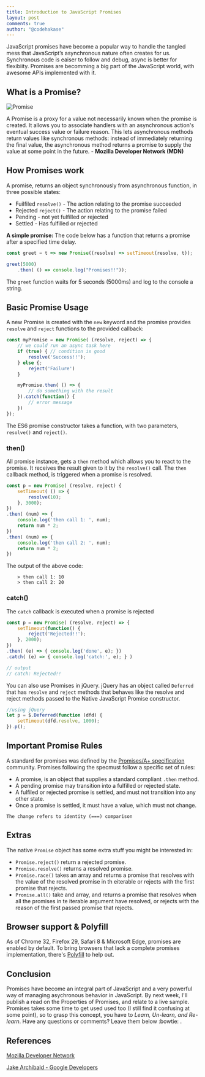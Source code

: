 ```yaml
---
title: Introduction to JavaScript Promises
layout: post
comments: true
author: "@codehakase"
---
```


JavaScript promises have become a popular way to handle the tangled mess that JavaScript’s asynchronous nature often creates for us. 
Synchronous code is eaiser to follow and debug, async is better for flexibiity. Promises are becomming a big part of the JavaScript world, with awesome APIs implemented with it.

## What is a Promise?
![Promise]({{site.url}}/assets/promise.jpg "Promise")

A Promise is a proxy for a value not necessarily known when the promise is created. It allows you to associate handlers with an asynchronous action's eventual success value or failure reason. This lets asynchronous methods return values like synchronous methods: instead of immediately returning the final value, the asynchronous method returns a promise to supply the value at some point in the future. - **Mozilla Developer Network (MDN)**


## How Promises work
A promise, returns an object synchronously from asynchronous function, in three possible states:
* Fuilfiled `resolve()` - The action relating to the promise succeeded
* Rejected `reject()` - The action relating to the promise failed
* Pending - not yet fulfilled or rejected
* Settled - Has fulfilled or rejected

**A simple promise:** The code below has a function that returns a promise after a specified time delay.

```javascript
const greet = t => new Promise((resolve) => setTimeout(resolve, t));

greet(5000)
    .then( () => console.log("Promises!!"));
```
The `greet` function waits for 5 seconds (5000ms) and log to the console a string.

## Basic Promise Usage
A new Promise is created with the `new` keyword and the promise provides `resolve` and `reject` functions to the provided callback:

```javascript
const myPromise = new Promise( (resolve, reject) => {
    // we could run an async task here
    if (true) { // condition is good
        resolve('Success!!');
    } else {;
        reject('Failure')
    }

    myPromise.then( () => {
        // do something with the result
    }).catch(function() {
        // error message
    })
});
```
The ES6 promise constructor takes a function, with two parameters, `resolve()` and `reject()`. 

### then()
All promise instance, gets a `then` method which allows you to react to the promise. It receives the result given to it by the `resolve()` call. 
The `then` callback method, is triggered when a promise is resolved.
```javascript
const p = new Promise( (resolve, reject) {
    setTimeout( () => {
        resolve(10);
    }, 3000);
})
.then( (num) => {
    console.log('then call 1: ', num);
    return num * 2;
})
.then( (num) => {
    console.log('then call 2: ', num);
    return num * 2;
})
```
The output of the above code:
```
    > then call 1: 10
    > then call 2: 20
```
### catch()
The `catch` callback is executed when a promise is rejected

```javascript
const p = new Promise( (resolve, reject) => {
    setTimeout(function() {
        reject('Rejected!!');
    }, 2000);
})
.then( (e) => { console.log('done', e); })
.catch( (e) => { console.log('catch:', e); } )

// output
// catch: Rejected!!
```
You can also use Promises in jQuery. jQuery has an object called `Deferred` that has `resolve` and `reject` methods that behaves like the resolve and reject methods passed to the Native JavaScript Promise constructor.

```javascript
//using jQuery 
let p = $.Deferred(function (dfd) {
    setTimeout(dfd.resolve, 1000);
}).p();
```
## Important Promise Rules
A standard for promises was defined by the [Promises/A+ specification](https://promisesaplus.com/implementations) community. 
Promises following the specmust follow a specific set of rules:
* A promise, is an object that supplies a standard compliant `.then` method.
* A pending promise may transition into a fulfilled or rejected state.
* A fulfiled or rejected promise is settled, and must not transition into any other state.
* Once a promise is settled, it must have a value, which must not change.
```
The change refers to identity (===) comparison
```
## Extras
The native `Promise` object has some extra stuff you might be interested in:
* `Promise.reject()` return a rejected promise.
* `Promise.resolve()` returns a resolved promise.
*  `Promise.race()` takes an array and returns a promise that resolves with the value of the resolved promise in th eiterable or rejects with the first promise that rejects.
* `Promise.all()` take and array, and returns a promise that resolves when all the promises in te iterable argument have resolved, or rejects with the reason of the first passed promise that rejects.
## Browser support & Polyfill
As of Chrome 32, Firefox 29, Safari 8 & Microsoft Edge, promises are enabled by default.
To bring browsers that lack a complete promises implementation, there's [Polyfill](https://github.com/jakearchibald/ES6-Promises#readme) to help out.

## Conclusion
Promises have become an integral part of JavaScript and a very powerful way of managing asychronous behavior in JavaScript. By next week, I'll publish a read on the Properties of Promises, and relate to a live sample.
Promises takes some time to get used used too (I still find it confusing at some point), so to grasp this concept, you have to *Learn, Un-learn, and Re-learn*.
Have any questions or comments? Leave them below :bowtie: .

## References
[Mozilla Developer Network](https://developer.mozilla.org/en/docs/Web/JavaScript/Reference/Global_Objects/Promise)

[Jake Archibald - Google Developers](https://developers.google.com/web/fundamentals/getting-started/primers/promises)

